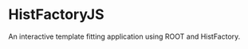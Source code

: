 HistFactoryJS
=============

An interactive template fitting application using ROOT and HistFactory.